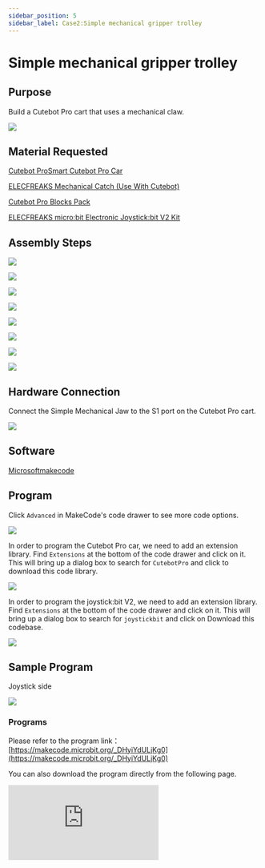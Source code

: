 ```yaml
---
sidebar_position: 5
sidebar_label: Case2:Simple mechanical gripper trolley
---
```


# Simple mechanical gripper trolley

## Purpose


Build a Cutebot Pro cart that uses a mechanical claw.


![](https://wiki-media-ef.oss-cn-hongkong.aliyuncs.com/docs/microbit/microbit-smart-car/microbit-smart-cutebot-pro/cases-libraries/extended-case/images/cutebot-pro-extended-case-02-01.png)


## Material Requested

[Cutebot ProSmart Cutebot Pro Car](https://www.elecfreaks.com/elecfreaks-smart-cutebot-pro-programming-robot-car-for-micro-bit.html)

[ELECFREAKS Mechanical Catch (Use With Cutebot)](https://www.elecfreaks.com/elecfreaks-mechanical-catch-use-with-cutebot.html)

[Cutebot Pro Blocks Pack](https://shop.elecfreaks.com/products/elecfreaks-cutebot-pro-blocks-pack)

[ELECFREAKS micro:bit Electronic Joystick:bit V2 Kit](https://www.elecfreaks.com/joystick-bit-2-kit-for-micro-bit.html)


## Assembly Steps

![](https://wiki-media-ef.oss-cn-hongkong.aliyuncs.com/docs/microbit/microbit-smart-car/microbit-smart-cutebot-pro/cases-libraries/extended-pack/cutebot-pro-blocks-pack/images/cutebot-pro-blocks-pack-step-02-01.png)

![](https://wiki-media-ef.oss-cn-hongkong.aliyuncs.com/docs/microbit/microbit-smart-car/microbit-smart-cutebot-pro/cases-libraries/extended-pack/cutebot-pro-blocks-pack/images/cutebot-pro-blocks-pack-step-02-02.png)

![](https://wiki-media-ef.oss-cn-hongkong.aliyuncs.com/docs/microbit/microbit-smart-car/microbit-smart-cutebot-pro/cases-libraries/extended-pack/cutebot-pro-blocks-pack/images/cutebot-pro-blocks-pack-step-02-03.png)

![](https://wiki-media-ef.oss-cn-hongkong.aliyuncs.com/docs/microbit/microbit-smart-car/microbit-smart-cutebot-pro/cases-libraries/extended-pack/cutebot-pro-blocks-pack/images/cutebot-pro-blocks-pack-step-02-04.png)

![](https://wiki-media-ef.oss-cn-hongkong.aliyuncs.com/docs/microbit/microbit-smart-car/microbit-smart-cutebot-pro/cases-libraries/extended-pack/cutebot-pro-blocks-pack/images/cutebot-pro-blocks-pack-step-02-05.png)

![](https://wiki-media-ef.oss-cn-hongkong.aliyuncs.com/docs/microbit/microbit-smart-car/microbit-smart-cutebot-pro/cases-libraries/extended-pack/cutebot-pro-blocks-pack/images/cutebot-pro-blocks-pack-step-02-06.png)

![](https://wiki-media-ef.oss-cn-hongkong.aliyuncs.com/docs/microbit/microbit-smart-car/microbit-smart-cutebot-pro/cases-libraries/extended-pack/cutebot-pro-blocks-pack/images/cutebot-pro-blocks-pack-step-02-07.png)

![](https://wiki-media-ef.oss-cn-hongkong.aliyuncs.com/docs/microbit/microbit-smart-car/microbit-smart-cutebot-pro/cases-libraries/extended-case/images/cutebot-pro-extended-case-step-02-07.png)

## Hardware Connection

Connect the Simple Mechanical Jaw to the S1 port on the Cutebot Pro cart.

![](https://wiki-media-ef.oss-cn-hongkong.aliyuncs.com/docs/microbit/microbit-smart-car/microbit-smart-cutebot-pro/cases-libraries/extended-case/images/cutebot-pro-extended-case-02-02.png)


## Software

[Microsoftmakecode](https://makecode.microbit.org/#)


## Program


Click `Advanced` in MakeCode's code drawer to see more code options.

![](https://wiki-media-ef.oss-cn-hongkong.aliyuncs.com/docs/microbit/microbit-smart-car/microbit-smart-cutebot-pro/cases-libraries/extended-case/images/cutebot-pro-extended-case-02-03.png)

In order to program the Cutebot Pro car, we need to add an extension library. Find `Extensions` at the bottom of the code drawer and click on it. This will bring up a dialog box to search for `CutebotPro` and click to download this code library.

![](https://wiki-media-ef.oss-cn-hongkong.aliyuncs.com/docs/microbit/microbit-smart-car/microbit-smart-cutebot-pro/cases-libraries/extended-case/images/cutebot-pro-extended-case-02-04.png)

In order to program the joystick:bit V2, we need to add an extension library. Find `Extensions` at the bottom of the code drawer and click on it. This will bring up a dialog box to search for `joystickbit` and click on Download this codebase.

![](https://wiki-media-ef.oss-cn-hongkong.aliyuncs.com/docs/microbit/microbit-smart-car/microbit-smart-cutebot-pro/cases-libraries/extended-case/images/cutebot-pro-extended-case-02-05.png)


## Sample Program

Joystick side

![](https://wiki-media-ef.oss-cn-hongkong.aliyuncs.com/docs/microbit/microbit-smart-car/microbit-smart-cutebot-pro/cases-libraries/extended-case/images/cutebot-pro-extended-case-02-06.png)


### Programs

Please refer to the program link：[https://makecode.microbit.org/_DHyiYdULjKg0](https://makecode.microbit.org/_DHyiYdULjKg0)

You can also download the program directly from the following page.

<div
    style={{
        position: 'relative',
        paddingBottom: '60%',
        overflow: 'hidden',
    }}
>
    <iframe
        src="https://makecode.microbit.org/_DHyiYdULjKg0"
        frameborder="0"
        sandbox="allow-popups allow-forms allow-scripts allow-same-origin"
        style={{
            position: 'absolute',
            width: '100%',
            height: '100%',
        }}
    />
</div>

### Cutebot pro car said

![](https://wiki-media-ef.oss-cn-hongkong.aliyuncs.com/docs/microbit/microbit-smart-car/microbit-smart-cutebot-pro/cases-libraries/extended-case/images/cutebot-pro-extended-case-02-07.png)


### Programs

Please refer to the program link：[https://makecode.microbit.org/_6sDHHp3Jwgbq](https://makecode.microbit.org/_6sDHHp3Jwgbq)

You can also download the program directly from the following page.

<div
    style={{
        position: 'relative',
        paddingBottom: '60%',
        overflow: 'hidden',
    }}
>
    <iframe
        src="https://makecode.microbit.org/_6sDHHp3Jwgbq"
        frameborder="0"
        sandbox="allow-popups allow-forms allow-scripts allow-same-origin"
        style={{
            position: 'absolute',
            width: '100%',
            height: '100%',
        }}
    />
</div>

## Conclude


Through the handle rocker to control the trolley traveling route, press the handle button C can control the trolley mechanical claw to clamp the items, release the button C then the mechanical claw to release the items.

![](https://wiki-media-ef.oss-cn-hongkong.aliyuncs.com/docs/microbit/microbit-smart-car/microbit-smart-cutebot-pro/cases-libraries/extended-case/images/cutebot-pro-extended-case-02.gif)

## Expanding Knowledge

*** Application scenarios of remote-controlled mechanical claw carts ***

Remote control mechanical claw trolley is a kind of unmanned vehicle equipped with mechanical claw, which can be operated by remote control to move and control the action of mechanical claw. The following are some application scenarios of remote-controlled mechanical claw carts:

Logistics and warehousing: Remote-controlled gripper trolleys can be used in logistics and warehousing fields for handling and stacking goods. The operator can control the movement of the trolley through the remote control and use the mechanical claw to grab, carry or stack the goods to improve logistics efficiency and reduce labor costs.

Search and Rescue: In disaster rescue or search and rescue missions, the remote-controlled mechanical claw trolley can be used to carry and operate rescue tools. It can reach hard-to-reach areas through narrow or dangerous terrain and use the mechanical claw for tasks such as item handling, obstacle removal or personnel rescue.

Environmental monitoring and cleaning: The remote-controlled mechanical claw cart can be used for environmental monitoring and cleaning tasks. It can carry sensor devices, such as cameras or gas sensors, for environmental data collection and monitoring. At the same time, the mechanical claw can be used to remove garbage, pick up debris or carry out cleaning work to improve environmental tidiness and sustainable development.

Building and construction: In the field of building and construction, the remote-controlled mechanical claw trolley can be used for carrying and placing building materials, such as bricks and steel bars. It can transport materials to designated locations through narrow construction spaces and place them accurately using a mechanical claw, improving construction efficiency and reducing manual labor.

Agriculture and horticulture: The remote-controlled mechanical claw trolley has application potential in agriculture and horticulture. It can be used for agricultural operations such as sowing, harvesting, weeding or fertilizing. The gripper can grab and handle crops, while the cart's mobility can be adapted to different agricultural or horticultural sites.

